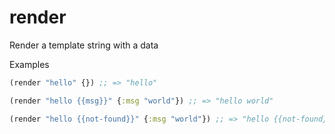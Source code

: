 # render

Render a template string with a data

Examples
```clojure
(render "hello" {}) ;; => "hello"

(render "hello {{msg}}" {:msg "world"}) ;; => "hello world"

(render "hello {{not-found}}" {:msg "world"}) ;; => "hello {{not-found}}"
```